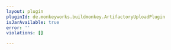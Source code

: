 ```yaml
---
layout: plugin
pluginId: de.monkeyworks.buildmonkey.ArtifactoryUploadPlugin
isJarAvailable: true
error: ''
violations: []

---
```

